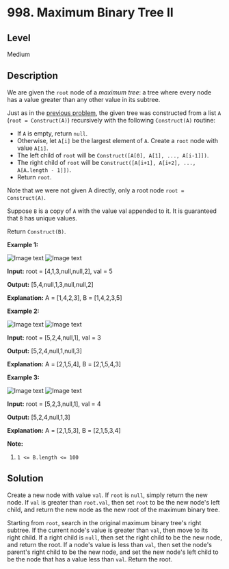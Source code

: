 # 998. Maximum Binary Tree II
## Level
Medium

## Description
We are given the `root` node of a *maximum tree*: a tree where every node has a value greater than any other value in its subtree.

Just as in the [previous problem](https://leetcode.com/problems/maximum-binary-tree/), the given tree was constructed from a list `A` (`root = Construct(A)`) recursively with the following `Construct(A)` routine:

* If `A` is empty, return `null`.
* Otherwise, let `A[i]` be the largest element of `A`. Create a `root` node with value `A[i]`.
* The left child of `root` will be `Construct([A[0], A[1], ..., A[i-1]])`.
* The right child of `root` will be `Construct([A[i+1], A[i+2], ..., A[A.length - 1]])`.
* Return `root`.

Note that we were not given A directly, only a root node `root = Construct(A)`.

Suppose `B` is a copy of `A` with the value val appended to it. It is guaranteed that `B` has unique values.

Return `Construct(B)`.

**Example 1:**

![Image text](https://assets.leetcode.com/uploads/2019/02/21/maximum-binary-tree-1-1.png) ![Image text](https://assets.leetcode.com/uploads/2019/02/21/maximum-binary-tree-1-2.png)

**Input:** root = [4,1,3,null,null,2], val = 5

**Output:** [5,4,null,1,3,null,null,2]

**Explanation:** A = [1,4,2,3], B = [1,4,2,3,5]

**Example 2:**

![Image text](https://assets.leetcode.com/uploads/2019/02/21/maximum-binary-tree-2-1.png) ![Image text](https://assets.leetcode.com/uploads/2019/02/21/maximum-binary-tree-2-1.png)

**Input:** root = [5,2,4,null,1], val = 3

**Output:** [5,2,4,null,1,null,3]

**Explanation:** A = [2,1,5,4], B = [2,1,5,4,3]

**Example 3:**

![Image text](https://assets.leetcode.com/uploads/2019/02/21/maximum-binary-tree-3-1.png) ![Image text](https://assets.leetcode.com/uploads/2019/02/21/maximum-binary-tree-3-2.png)

**Input:** root = [5,2,3,null,1], val = 4

**Output:** [5,2,4,null,1,3]

**Explanation:** A = [2,1,5,3], B = [2,1,5,3,4]

**Note:**

1. `1 <= B.length <= 100`

## Solution
Create a new node with value `val`. If `root` is `null`, simply return the new node. If `val` is greater than `root.val`, then set `root` to be the new node's left child, and return the new node as the new root of the maximum binary tree.

Starting from `root`, search in the original maximum binary tree's right subtree. If the current node's value is greater than `val`, then move to its right child. If a right child is `null`, then set the right child to be the new node, and return the root. If a node's value is less than `val`, then set the node's parent's right child to be the new node, and set the new node's left child to be the node that has a value less than `val`. Return the root.
